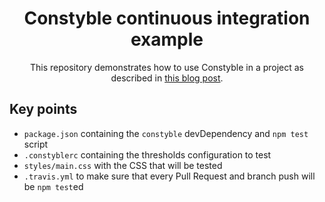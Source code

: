 <div align="center">
	<h1>Constyble continuous integration example</h1>
	<p>This repository demonstrates how to use Constyble in a project as described in <a href="https://www.projectwallace.com/blog/integrating-constyble-into-ci-workflow/">this blog post</a>.</p>
</div>


## Key points

* `package.json` containing the `constyble` devDependency and `npm test` script
* `.constyblerc` containing the thresholds configuration to test
* `styles/main.css` with the CSS that will be tested
* `.travis.yml` to make sure that every Pull Request and branch push will be `npm test`ed
